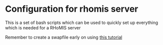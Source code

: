 # Configuration for rhomis server

This is a set of bash scripts which can be used to quickly set up everything which is needed for a RHoMIS server


Remember to create a swapfile early on using [this tutorial](https://aws.amazon.com/premiumsupport/knowledge-center/ec2-memory-swap-file/)

